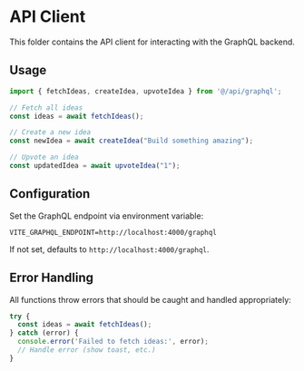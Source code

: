 # API Client

This folder contains the API client for interacting with the GraphQL backend.

## Usage

```typescript
import { fetchIdeas, createIdea, upvoteIdea } from '@/api/graphql';

// Fetch all ideas
const ideas = await fetchIdeas();

// Create a new idea
const newIdea = await createIdea("Build something amazing");

// Upvote an idea
const updatedIdea = await upvoteIdea("1");
```

## Configuration

Set the GraphQL endpoint via environment variable:

```
VITE_GRAPHQL_ENDPOINT=http://localhost:4000/graphql
```

If not set, defaults to `http://localhost:4000/graphql`.

## Error Handling

All functions throw errors that should be caught and handled appropriately:

```typescript
try {
  const ideas = await fetchIdeas();
} catch (error) {
  console.error('Failed to fetch ideas:', error);
  // Handle error (show toast, etc.)
}
```
